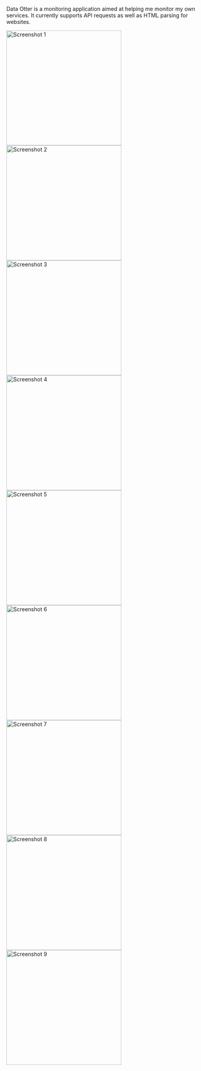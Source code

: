Data Otter is a monitoring application aimed at helping me monitor my own services. It currently supports API requests as well as HTML parsing for websites.

<img src="https://github.com/ZGameLogic/Data-Otter-iOS/assets/23252883/6113a98c-57f3-4d3d-91b5-0e917b039477" width="300" alt="Screenshot 1">
<img src="https://github.com/ZGameLogic/Data-Otter-iOS/assets/23252883/4e3e215c-c583-4f1f-8e46-ca8a825850a7" width="300" alt="Screenshot 2">
<img src="https://github.com/ZGameLogic/Data-Otter-iOS/assets/23252883/36848fef-f8d3-44f6-85e4-c0292ac47cd8" width="300" alt="Screenshot 3">
<img src="https://github.com/ZGameLogic/Data-Otter-iOS/assets/23252883/d19fd5f7-26c0-4e4e-becd-f40caef061c6" width="300" alt="Screenshot 4">
<img src="https://github.com/ZGameLogic/Data-Otter-iOS/assets/23252883/7d53d4f6-24b5-4d67-bdaa-82ca107b9119" width="300" alt="Screenshot 5">
<img src="https://github.com/ZGameLogic/Data-Otter-iOS/assets/23252883/8b6d2d14-e8da-4c9c-a569-cd034b27a923" width="300" alt="Screenshot 6">
<img src="https://github.com/ZGameLogic/Data-Otter-iOS/assets/23252883/206644ff-13e6-4640-aea8-c32fedcd7bc7" width="300" alt="Screenshot 7">
<img src="https://github.com/ZGameLogic/Data-Otter-iOS/assets/23252883/91b0599b-b7c4-4288-b77b-cf759b070bfc" width="300" alt="Screenshot 8">
<img src="https://github.com/ZGameLogic/Data-Otter-iOS/assets/23252883/df459e08-c119-4a12-b844-7359b86879a6" width="300" alt="Screenshot 9">
